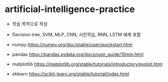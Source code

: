 # artificial-intelligence-practice
- 학습 목적으로 작성
- Decision tree, SVM, MLP, CNN, 사전학습, RNN, LSTM 예제 포함

- numpy
https://numpy.org/doc/stable/user/quickstart.html

- pandas
https://pandas.pydata.org/docs/user_guide/10min.html

- matplotlib
https://matplotlib.org/stable/tutorials/introductory/pyplot.html

- sklearn
https://scikit-learn.org/stable/tutorial/index.html
